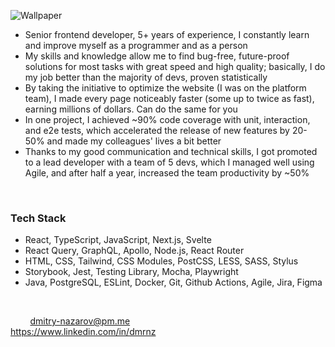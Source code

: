 ![Wallpaper](https://github.com/user-attachments/assets/8b7a27ee-be4f-43ab-a2cc-11f4f96a07c2)

- Senior frontend developer, 5+ years of experience, I constantly learn and improve myself as a programmer and as a person
- My skills and knowledge allow me to find bug-free, future-proof solutions for most tasks with great speed and high quality; basically, I do my job better than the majority of devs, proven statistically
- By taking the initiative to optimize the website (I was on the platform team), I made every page noticeably faster (some up to twice as fast), earning millions of dollars. Can do the same for you
- In one project, I achieved ~90% code coverage with unit, interaction, and e2e tests, which accelerated the release of new features by 20-50% and made my colleagues' lives a bit better
- Thanks to my good communication and technical skills, I got promoted to a lead developer with a team of 5 devs, which I managed well using Agile, and after half a year, increased the team productivity by ~50%

<br>

### Tech Stack
- React, TypeScript, JavaScript, Next.js, Svelte
- React Query, GraphQL, Apollo, Node.js, React Router
- HTML, CSS, Tailwind, CSS Modules, PostCSS, LESS, SASS, Stylus
- Storybook, Jest, Testing Library, Mocha, Playwright
- Java, PostgreSQL, ESLint, Docker, Git, Github Actions, Agile, Jira, Figma

<br>

&nbsp;&nbsp;&nbsp;&nbsp;&nbsp;&nbsp;&nbsp; dmitry-nazarov@pm.me &nbsp;&nbsp;&nbsp;&nbsp;&nbsp;&nbsp;&nbsp;&nbsp;&nbsp;&nbsp;&nbsp;&nbsp;&nbsp;&nbsp;&nbsp;&nbsp;&nbsp;&nbsp;&nbsp;&nbsp; https://www.linkedin.com/in/dmrnz


<!--
**dmrnz/dmrnz** is a ✨ _special_ ✨ repository because its `README.md` (this file) appears on your GitHub profile.

Here are some ideas to get you started:

- 🔭 I’m currently working on ...
- 🌱 I’m currently learning ...
- 👯 I’m looking to collaborate on ...
- 🤔 I’m looking for help with ...
- 💬 Ask me about ...
- 📫 How to reach me: ...
- 😄 Pronouns: ...
- ⚡ Fun fact: ...
-->
